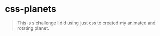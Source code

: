 # css-planets
>This is s challenge I did using just css to created my animated and rotating planet.
